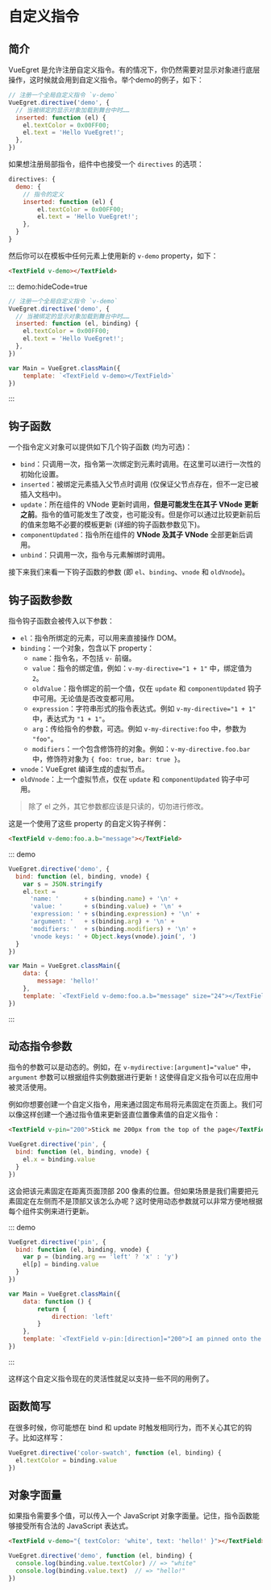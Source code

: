 # 自定义指令

## 简介

VueEgret 是允许注册自定义指令。有的情况下，你仍然需要对显示对象进行底层操作，这时候就会用到自定义指令。举个demo的例子，如下：

```javascript
// 注册一个全局自定义指令 `v-demo`
VueEgret.directive('demo', {
  // 当被绑定的显示对象加载到舞台中时……
  inserted: function (el) {
    el.textColor = 0x00FF00;
    el.text = 'Hello VueEgret!';
  },
})
```

如果想注册局部指令，组件中也接受一个 `directives` 的选项：

```javascript
directives: {
  demo: {
    // 指令的定义
    inserted: function (el) {
        el.textColor = 0x00FF00;
        el.text = 'Hello VueEgret!';
    },
  }
}
```

然后你可以在模板中任何元素上使用新的 `v-demo` property，如下：

```html
<TextField v-demo></TextField>
```

::: demo:hideCode=true

```javascript
// 注册一个全局自定义指令 `v-demo`
VueEgret.directive('demo', {
  // 当被绑定的显示对象加载到舞台中时……
  inserted: function (el, binding) {
    el.textColor = 0x00FF00;
    el.text = 'Hello VueEgret!';
  },
})

var Main = VueEgret.classMain({
    template: `<TextField v-demo></TextField>`
})
```

:::

## 钩子函数

一个指令定义对象可以提供如下几个钩子函数 (均为可选)：

- `bind`：只调用一次，指令第一次绑定到元素时调用。在这里可以进行一次性的初始化设置。
- `inserted`：被绑定元素插入父节点时调用 (仅保证父节点存在，但不一定已被插入文档中)。
- `update`：所在组件的 VNode 更新时调用，**但是可能发生在其子 VNode 更新之前**。指令的值可能发生了改变，也可能没有。但是你可以通过比较更新前后的值来忽略不必要的模板更新 (详细的钩子函数参数见下)。
- `componentUpdated`：指令所在组件的 **VNode 及其子 VNode** 全部更新后调用。
- `unbind`：只调用一次，指令与元素解绑时调用。

接下来我们来看一下钩子函数的参数 (即 `el`、`binding`、`vnode` 和 `oldVnode`)。

## 钩子函数参数

指令钩子函数会被传入以下参数：

- `el`：指令所绑定的元素，可以用来直接操作 DOM。
- `binding`：一个对象，包含以下 property：
  - `name`：指令名，不包括 `v-` 前缀。
  - `value`：指令的绑定值，例如：`v-my-directive="1 + 1"` 中，绑定值为 `2`。
  - `oldValue`：指令绑定的前一个值，仅在 `update` 和 `componentUpdated` 钩子中可用。无论值是否改变都可用。
  - `expression`：字符串形式的指令表达式。例如 `v-my-directive="1 + 1"` 中，表达式为 `"1 + 1"`。
  - `arg`：传给指令的参数，可选。例如 `v-my-directive:foo` 中，参数为 `"foo"`。
  - `modifiers`：一个包含修饰符的对象。例如：`v-my-directive.foo.bar` 中，修饰符对象为 `{ foo: true, bar: true }`。
- `vnode`：VueEgret 编译生成的虚拟节点。
- `oldVnode`：上一个虚拟节点，仅在 `update` 和 `componentUpdated` 钩子中可用。

> 除了 el 之外，其它参数都应该是只读的，切勿进行修改。

这是一个使用了这些 property 的自定义钩子样例：

```html
<TextField v-demo:foo.a.b="message"></TextField>
```

::: demo

```javascript
VueEgret.directive('demo', {
  bind: function (el, binding, vnode) {
    var s = JSON.stringify
    el.text =
      'name: '       + s(binding.name) + '\n' +
      'value: '      + s(binding.value) + '\n' +
      'expression: ' + s(binding.expression) + '\n' +
      'argument: '   + s(binding.arg) + '\n' +
      'modifiers: '  + s(binding.modifiers) + '\n' +
      'vnode keys: ' + Object.keys(vnode).join(', ')
  }
})

var Main = VueEgret.classMain({
    data: {
        message: 'hello!'
    },
    template: `<TextField v-demo:foo.a.b="message" size="24"></TextField>`
})
```

:::

## 动态指令参数

指令的参数可以是动态的。例如，在 `v-mydirective:[argument]="value"` 中，`argument` 参数可以根据组件实例数据进行更新！这使得自定义指令可以在应用中被灵活使用。

例如你想要创建一个自定义指令，用来通过固定布局将元素固定在页面上。我们可以像这样创建一个通过指令值来更新竖直位置像素值的自定义指令：

```html
<TextField v-pin="200">Stick me 200px from the top of the page</TextField>
```

```javascript
VueEgret.directive('pin', {
  bind: function (el, binding, vnode) {
    el.x = binding.value
  }
})
```

这会把该元素固定在距离页面顶部 200 像素的位置。但如果场景是我们需要把元素固定在左侧而不是顶部又该怎么办呢？这时使用动态参数就可以非常方便地根据每个组件实例来进行更新。

::: demo

```javascript
VueEgret.directive('pin', {
  bind: function (el, binding, vnode) {
    var p = (binding.arg == 'left' ? 'x' : 'y')
    el[p] = binding.value
  }
})

var Main = VueEgret.classMain({
    data: function () {
        return {
            direction: 'left'
        }
    },
    template: `<TextField v-pin:[direction]="200">I am pinned onto the page at 200px to the left.</TextField>`
})
```

:::

这样这个自定义指令现在的灵活性就足以支持一些不同的用例了。

## 函数简写

在很多时候，你可能想在 bind 和 update 时触发相同行为，而不关心其它的钩子。比如这样写：

```javascript
VueEgret.directive('color-swatch', function (el, binding) {
  el.textColor = binding.value
})
```

## 对象字面量

如果指令需要多个值，可以传入一个 JavaScript 对象字面量。记住，指令函数能够接受所有合法的 JavaScript 表达式。

```html
<TextField v-demo="{ textColor: 'white', text: 'hello!' }"></TextField>
```

```javascript
VueEgret.directive('demo', function (el, binding) {
  console.log(binding.value.textColor) // => "white"
  console.log(binding.value.text)  // => "hello!"
})
```
